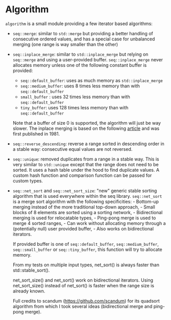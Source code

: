 # Algorithm
`algorithm` is a small module providing a few iterator based algorithms:

-	`seq::merge`: similar to `std::merge` but providing a better handling of consecutive ordered values, and has a special case for unbalanced merging (one range is way smaller than the other)

-	`seq::inplace_merge`: similar to `std::inplace_merge` but relying on `seq::merge` and using a user-provided buffer. `seq::inplace_merge` never allocates memory unless one of the following constant buffer is provided:
	-	 `seq::default_buffer`: uses as much memory as `std::inplace_merge`
	-	 `seq::medium_buffer`: uses 8 times less memory than with `seq::default_buffer`
	-	 `small_buffer` : uses 32 times less memory than with `seq::default_buffer`
	-	 `tiny_buffer`: uses 128 times less memory than with `seq::default_buffer`

	Note that a buffer of size 0 is supported, the algorithm will just be way slower. The inplace merging is based on the following [article](https://www.jmeiners.com/efficient-programming-with-components/15_merge_inplace.html) and was first published in 1981.

-	`seq::reverse_descending`: reverse a range sorted in descending order in a stable way: consecutive equal values are not reversed.

-	`seq::unique`: removed duplicates from a range in a stable way. This is very similar to `std::unique` except that the range does not need to be sorted. It uses a hash table under the hood to find duplicate values. A custom hash function and comparison function can be passed for custom types.

-	`seq::net_sort` and `seq::net_sort_size`: "new" generic stable sorting algorithm that is used everywhere within the seq library.  `seq::net_sort` is a merge sort algorithm with the following specificities:
		-	Bottom-up merging instead of the more traditional top-down approach,
		-	Small blocks of 8 elements are sorted using a sorting network,
		-	Bidirectional merging is used for relocatable types,
		-	Ping-pong merge is used to merge 4 sorted ranges,
		-	Can work without allocating memory through a (potentially null) user provided buffer,
		-	Also works on bidirectional iterators.

	If provided buffer is one of `seq::default_buffer`, `seq::medium_buffer`, `seq::small_buffer` or `seq::tiny_buffer`, this function will try to allocate memory.

	From my tests on multiple input types, net_sort() is always faster than std::stable_sort().

	net_sort_size() and net_sort() work on bidirectional iterators. Using net_sort_size() instead of net_sort() is faster when the range size is already known.

	Full credits to scandum (https://github.com/scandum) for its quadsort algorithm from which I took several ideas (bidirectional merge and ping-pong merge).  
